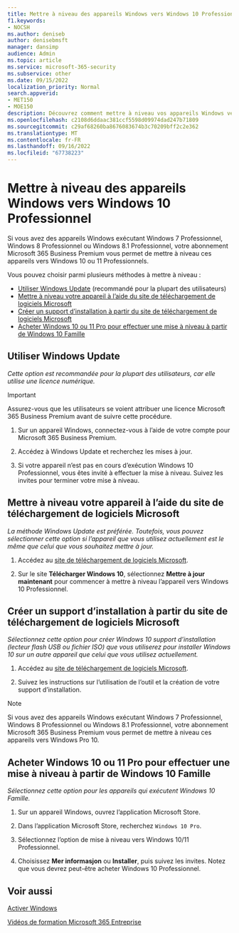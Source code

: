 ```yaml
---
title: Mettre à niveau des appareils Windows vers Windows 10 Professionnel
f1.keywords:
- NOCSH
ms.author: deniseb
author: denisebmsft
manager: dansimp
audience: Admin
ms.topic: article
ms.service: microsoft-365-security
ms.subservice: other
ms.date: 09/15/2022
localization_priority: Normal
search.appverid:
- MET150
- MOE150
description: Découvrez comment mettre à niveau vos appareils Windows vers Windows 10 Professionnel avec Microsoft 365 Business Premium.
ms.openlocfilehash: c2108d6ddaac381ccf5598d09974dad247b71809
ms.sourcegitcommit: c29af68260ba8676083674b3c70209bff2c2e362
ms.translationtype: MT
ms.contentlocale: fr-FR
ms.lasthandoff: 09/16/2022
ms.locfileid: "67738223"
---
```

# <a name="upgrade-windows-devices-to-windows-10-pro"></a>Mettre à niveau des appareils Windows vers Windows 10 Professionnel

Si vous avez des appareils Windows exécutant Windows 7 Professionnel, Windows 8 Professionnel ou Windows 8.1 Professionnel, votre abonnement Microsoft 365 Business Premium vous permet de mettre à niveau ces appareils vers Windows 10 ou 11 Professionnels.  

Vous pouvez choisir parmi plusieurs méthodes à mettre à niveau :

- [Utiliser Windows Update](#use-windows-update) (recommandé pour la plupart des utilisateurs)
- [Mettre à niveau votre appareil à l’aide du site de téléchargement de logiciels Microsoft](#upgrade-your-device-using-the-microsoft-software-download-site)
- [Créer un support d’installation à partir du site de téléchargement de logiciels Microsoft](#create-installation-media-from-the-microsoft-software-download-site)
- [Acheter Windows 10 ou 11 Pro pour effectuer une mise à niveau à partir de Windows 10 Famille](#purchase-windows-10-or-11-pro-to-upgrade-from-windows-10-home)

## <a name="use-windows-update"></a>Utiliser Windows Update

*Cette option est recommandée pour la plupart des utilisateurs, car elle utilise une licence numérique.*

> [!IMPORTANT]
> Assurez-vous que les utilisateurs se voient attribuer une licence Microsoft 365 Business Premium avant de suivre cette procédure.

1. Sur un appareil Windows, connectez-vous à l’aide de votre compte pour Microsoft 365 Business Premium.

2. Accédez à Windows Update et recherchez les mises à jour. 

3. Si votre appareil n’est pas en cours d’exécution Windows 10 Professionnel, vous êtes invité à effectuer la mise à niveau. Suivez les invites pour terminer votre mise à niveau.

## <a name="upgrade-your-device-using-the-microsoft-software-download-site"></a>Mettre à niveau votre appareil à l’aide du site de téléchargement de logiciels Microsoft
  
*La méthode Windows Update est préférée. Toutefois, vous pouvez sélectionner cette option si l’appareil que vous utilisez actuellement est le même que celui que vous souhaitez mettre à jour.* 

1. Accédez au [site de téléchargement de logiciels Microsoft](https://go.microsoft.com/fwlink/?LinkID=836951).

2. Sur le site **Télécharger Windows 10**, sélectionnez **Mettre à jour maintenant** pour commencer à mettre à niveau l’appareil vers Windows 10 Professionnel. 

## <a name="create-installation-media-from-the-microsoft-software-download-site"></a>Créer un support d’installation à partir du site de téléchargement de logiciels Microsoft

*Sélectionnez cette option pour créer Windows 10 support d’installation (lecteur flash USB ou fichier ISO) que vous utiliserez pour installer Windows 10 sur un autre appareil que celui que vous utilisez actuellement.*
    
1. Accédez au [site de téléchargement de logiciels Microsoft](https://go.microsoft.com/fwlink/?LinkID=836960).

2. Suivez les instructions sur l’utilisation de l’outil et la création de votre support d’installation. 

> [!NOTE]
> Si vous avez des appareils Windows exécutant Windows 7 Professionnel, Windows 8 Professionnel ou Windows 8.1 Professionnel, votre abonnement Microsoft 365 Business Premium vous permet de mettre à niveau ces appareils vers Windows Pro 10.

## <a name="purchase-windows-10-or-11-pro-to-upgrade-from-windows-10-home"></a>Acheter Windows 10 ou 11 Pro pour effectuer une mise à niveau à partir de Windows 10 Famille

*Sélectionnez cette option pour les appareils qui exécutent Windows 10 Famille.*

1. Sur un appareil Windows, ouvrez l’application Microsoft Store.

2. Dans l’application Microsoft Store, recherchez `Windows 10 Pro`.

3. Sélectionnez l’option de mise à niveau vers Windows 10/11 Professionnel.

4. Choisissez **Mer informasjon** ou **Installer**, puis suivez les invites. Notez que vous devrez peut-être acheter Windows 10 Professionnel.
  
## <a name="see-also"></a>Voir aussi

[Activer Windows](https://support.microsoft.com/windows/activate-windows-c39005d4-95ee-b91e-b399-2820fda32227#WindowsVersion=Windows_10)

[Vidéos de formation Microsoft 365 Entreprise](https://go.microsoft.com/fwlink/?linkid=2197659)


